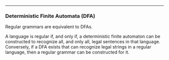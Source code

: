 
---

### Deterministic Finite Automata (DFA)

Regular grammars are equivalent to DFAs.

A language is regular if, and only if, a deterministic finite automaton
can be constructed to recognize all, and only all, legal sentences in that language.
Conversely, if a DFA exists that can recognize legal strings in a regular language,
then a regular grammar can be constructed for it.
